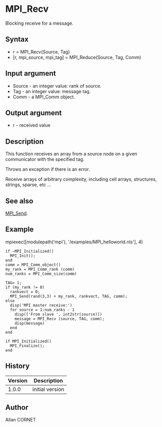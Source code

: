

# MPI_Recv

Blocking receive for a message.

## Syntax

- r = MPI_Recv(Source, Tag)
- [r, mpi_source, mpi_tag] = MPI_Reduce(Source, Tag, Comm)

## Input argument

 - Source - an integer value: rank of source.
 - Tag - an integer value: message tag.
 - Comm - a MPI_Comm object.

## Output argument

 - r - received value

## Description


  <p>This function receives an array from a source node on a given communicator with the specified tag.</p>
  <p>Throws an exception if there is an error.</p>
  <p>Receive arrays of arbitrary complexity, including cell arrays, structures, strings, sparse, etc ...</p>


## See also

[MPI_Send](MPI_Send.md).
## Example

mpiexec([modulepath('mpi'), '/examples/MPI_helloworld.nls'], 4)
```Nelson
if ~MPI_Initialized()
  MPI_Init();
end
comm = MPI_Comm_object()
my_rank = MPI_Comm_rank (comm)
num_ranks = MPI_Comm_size(comm)

TAG= 1;
if (my_rank != 0)
  rankvect = 0;
  MPI_Send(rand(3,3) + my_rank, rankvect, TAG, comm);
else
  disp('MPI master receive:')
  for source = 1:num_ranks - 1
    disp(['From slave ', int2str(source)])
    message = MPI_Recv (source, TAG, comm);
    disp(message)
  end
end

if MPI_Initialized()
  MPI_Finalize();
end
```

## History

|Version|Description|
|------|------|
|1.0.0|initial version|


## Author

Allan CORNET



